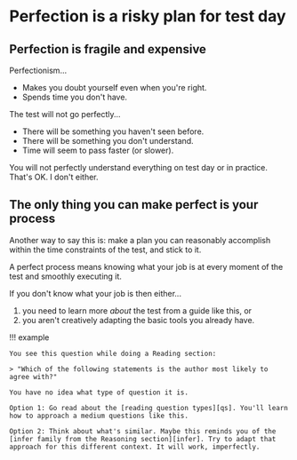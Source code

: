 # Perfection is a risky plan for test day

## Perfection is fragile and expensive

Perfectionism...

- Makes you doubt yourself even when you're right.
- Spends time you don't have.

The test will not go perfectly...

- There will be something you haven't seen before.
- There will be something you don't understand.
- Time will seem to pass faster (or slower).

You will not perfectly understand everything on test day or in practice. That's OK. I don't either.

## The only thing you can make perfect is your process

Another way to say this is: make a plan you can reasonably accomplish within the time constraints of the test, and stick to it.

A perfect process means knowing what your job is at every moment of the test and smoothly executing it.

If you don't know what your job is then either...

1. you need to learn more *about* the test from a guide like this, or
1. you aren't creatively adapting the basic tools you already have.

!!! example

    You see this question while doing a Reading section: 
    
    > "Which of the following statements is the author most likely to agree with?"

    You have no idea what type of question it is.

    Option 1: Go read about the [reading question types][qs]. You'll learn how to approach a medium questions like this.

    Option 2: Think about what's similar. Maybe this reminds you of the [infer family from the Reasoning section][infer]. Try to adapt that approach for this different context. It will work, imperfectly.

[qs]: (/read/size/)
[infer]: (/reason/infer/)
